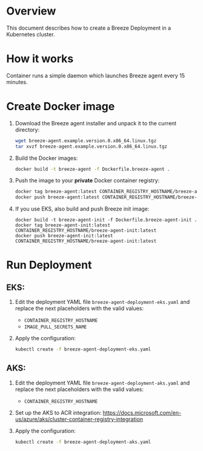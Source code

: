 # Overview

This document describes how to create a Breeze Deployment in a Kubernetes cluster.

# How it works

Container runs a simple daemon which launches Breeze agent every 15 minutes.

# Create Docker image

1. Download the Breeze agent installer and unpack it to the current directory:

    ```bash
    wget breeze-agent.example.version.0.x86_64.linux.tgz
    tar xvzf breeze-agent.example.version.0.x86_64.linux.tgz
    ```

1. Build the Docker images:

    ```bash
    docker build -t breeze-agent -f Dockerfile.breeze-agent .
    ```

1. Push the image to your **private** Docker container registry:

    ```bash
    docker tag breeze-agent:latest CONTAINER_REGISTRY_HOSTNAME/breeze-agent:latest
    docker push breeze-agent:latest CONTAINER_REGISTRY_HOSTNAME/breeze-agent:latest
    ```

1. If you use EKS, also build and push Breeze init image:

    ```
    docker build -t breeze-agent-init -f Dockerfile.breeze-agent-init .
    docker tag breeze-agent-init:latest CONTAINER_REGISTRY_HOSTNAME/breeze-agent-init:latest
    docker push breeze-agent-init:latest CONTAINER_REGISTRY_HOSTNAME/breeze-agent-init:latest
    
    ```

# Run Deployment

## EKS:
1. Edit the deployment YAML file `breeze-agent-deployment-eks.yaml` and replace the next placeholders with the valid values:

    * `CONTAINER_REGISTRY_HOSTNAME`
    * `IMAGE_PULL_SECRETS_NAME`

1. Apply the configuration:

    ```bash
    kubectl create -f breeze-agent-deployment-eks.yaml
    ```
## AKS:
1. Edit the deployment YAML file `breeze-agent-deployment-aks.yaml` and replace the next placeholders with the valid values:

    * `CONTAINER_REGISTRY_HOSTNAME`

1. Set up the AKS to ACR integration:
https://docs.microsoft.com/en-us/azure/aks/cluster-container-registry-integration

1. Apply the configuration:

    ```bash
    kubectl create -f breeze-agent-deployment-aks.yaml
    ```
